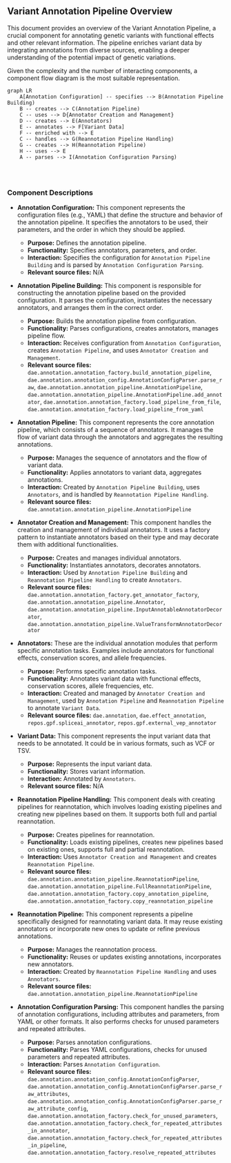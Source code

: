 ## Variant Annotation Pipeline Overview

This document provides an overview of the Variant Annotation Pipeline, a crucial component for annotating genetic variants with functional effects and other relevant information. The pipeline enriches variant data by integrating annotations from diverse sources, enabling a deeper understanding of the potential impact of genetic variations.

Given the complexity and the number of interacting components, a component flow diagram is the most suitable representation.

```mermaid
graph LR
    A[Annotation Configuration] -- specifies --> B(Annotation Pipeline Building)
    B -- creates --> C(Annotation Pipeline)
    C -- uses --> D{Annotator Creation and Management}
    D -- creates --> E(Annotators)
    E -- annotates --> F[Variant Data]
    F -- enriched with --> E
    C -- handles --> G(Reannotation Pipeline Handling)
    G -- creates --> H(Reannotation Pipeline)
    H -- uses --> E
    A -- parses --> I(Annotation Configuration Parsing)




```

### Component Descriptions

*   **Annotation Configuration:** This component represents the configuration files (e.g., YAML) that define the structure and behavior of the annotation pipeline. It specifies the annotators to be used, their parameters, and the order in which they should be applied.

    *   **Purpose:** Defines the annotation pipeline.
    *   **Functionality:** Specifies annotators, parameters, and order.
    *   **Interaction:** Specifies the configuration for `Annotation Pipeline Building` and is parsed by `Annotation Configuration Parsing`.
    *   **Relevant source files:** N/A

*   **Annotation Pipeline Building:** This component is responsible for constructing the annotation pipeline based on the provided configuration. It parses the configuration, instantiates the necessary annotators, and arranges them in the correct order.

    *   **Purpose:** Builds the annotation pipeline from configuration.
    *   **Functionality:** Parses configurations, creates annotators, manages pipeline flow.
    *   **Interaction:** Receives configuration from `Annotation Configuration`, creates `Annotation Pipeline`, and uses `Annotator Creation and Management`.
    *   **Relevant source files:** `dae.annotation.annotation_factory.build_annotation_pipeline`, `dae.annotation.annotation_config.AnnotationConfigParser.parse_raw`, `dae.annotation.annotation_pipeline.AnnotationPipeline`, `dae.annotation.annotation_pipeline.AnnotationPipeline.add_annotator`, `dae.annotation.annotation_factory.load_pipeline_from_file`, `dae.annotation.annotation_factory.load_pipeline_from_yaml`

*   **Annotation Pipeline:** This component represents the core annotation pipeline, which consists of a sequence of annotators. It manages the flow of variant data through the annotators and aggregates the resulting annotations.

    *   **Purpose:** Manages the sequence of annotators and the flow of variant data.
    *   **Functionality:** Applies annotators to variant data, aggregates annotations.
    *   **Interaction:** Created by `Annotation Pipeline Building`, uses `Annotators`, and is handled by `Reannotation Pipeline Handling`.
    *   **Relevant source files:** `dae.annotation.annotation_pipeline.AnnotationPipeline`

*   **Annotator Creation and Management:** This component handles the creation and management of individual annotators. It uses a factory pattern to instantiate annotators based on their type and may decorate them with additional functionalities.

    *   **Purpose:** Creates and manages individual annotators.
    *   **Functionality:** Instantiates annotators, decorates annotators.
    *   **Interaction:** Used by `Annotation Pipeline Building` and `Reannotation Pipeline Handling` to create `Annotators`.
    *   **Relevant source files:** `dae.annotation.annotation_factory.get_annotator_factory`, `dae.annotation.annotation_pipeline.Annotator`, `dae.annotation.annotation_pipeline.InputAnnotableAnnotatorDecorator`, `dae.annotation.annotation_pipeline.ValueTransformAnnotatorDecorator`

*   **Annotators:** These are the individual annotation modules that perform specific annotation tasks. Examples include annotators for functional effects, conservation scores, and allele frequencies.

    *   **Purpose:** Performs specific annotation tasks.
    *   **Functionality:** Annotates variant data with functional effects, conservation scores, allele frequencies, etc.
    *   **Interaction:** Created and managed by `Annotator Creation and Management`, used by `Annotation Pipeline` and `Reannotation Pipeline` to annotate `Variant Data`.
    *   **Relevant source files:** `dae.annotation`, `dae.effect_annotation`, `repos.gpf.spliceai_annotator`, `repos.gpf.external_vep_annotator`

*   **Variant Data:** This component represents the input variant data that needs to be annotated. It could be in various formats, such as VCF or TSV.

    *   **Purpose:** Represents the input variant data.
    *   **Functionality:** Stores variant information.
    *   **Interaction:** Annotated by `Annotators`.
    *   **Relevant source files:** N/A

*   **Reannotation Pipeline Handling:** This component deals with creating pipelines for reannotation, which involves loading existing pipelines and creating new pipelines based on them. It supports both full and partial reannotation.

    *   **Purpose:** Creates pipelines for reannotation.
    *   **Functionality:** Loads existing pipelines, creates new pipelines based on existing ones, supports full and partial reannotation.
    *   **Interaction:** Uses `Annotator Creation and Management` and creates `Reannotation Pipeline`.
    *   **Relevant source files:** `dae.annotation.annotation_pipeline.ReannotationPipeline`, `dae.annotation.annotation_pipeline.FullReannotationPipeline`, `dae.annotation.annotation_factory.copy_annotation_pipeline`, `dae.annotation.annotation_factory.copy_reannotation_pipeline`

*   **Reannotation Pipeline:** This component represents a pipeline specifically designed for reannotating variant data. It may reuse existing annotators or incorporate new ones to update or refine previous annotations.

    *   **Purpose:** Manages the reannotation process.
    *   **Functionality:** Reuses or updates existing annotations, incorporates new annotators.
    *   **Interaction:** Created by `Reannotation Pipeline Handling` and uses `Annotators`.
    *   **Relevant source files:** `dae.annotation.annotation_pipeline.ReannotationPipeline`

*   **Annotation Configuration Parsing:** This component handles the parsing of annotation configurations, including attributes and parameters, from YAML or other formats. It also performs checks for unused parameters and repeated attributes.

    *   **Purpose:** Parses annotation configurations.
    *   **Functionality:** Parses YAML configurations, checks for unused parameters and repeated attributes.
    *   **Interaction:** Parses `Annotation Configuration`.
    *   **Relevant source files:** `dae.annotation.annotation_config.AnnotationConfigParser`, `dae.annotation.annotation_config.AnnotationConfigParser.parse_raw_attributes`, `dae.annotation.annotation_config.AnnotationConfigParser.parse_raw_attribute_config`, `dae.annotation.annotation_factory.check_for_unused_parameters`, `dae.annotation.annotation_factory.check_for_repeated_attributes_in_annotator`, `dae.annotation.annotation_factory.check_for_repeated_attributes_in_pipeline`, `dae.annotation.annotation_factory.resolve_repeated_attributes`